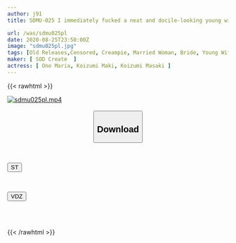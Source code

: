 ```yaml
---
author: j91
title: SDMU-025 I immediately fucked a neat and docile-looking young wife while she was shopping at the supermarket with my dick coated with aphrodisiac, and she started cumming so much that she started convulsing with an ahegao look on her face.

url: /was/sdmu025pl
date: 2020-08-25T23:50:00Z
image: "sdmu025pl.jpg"
tags: [Old Releases,Censored, Creampie, Married Woman, Bride, Young Wife, Drug, Impromptu Sex	]
maker: [ SOD Create  ]
actress: [ Ono Maria, Koizumi Maki, Koizumi Masaki ]
---
```



{{< rawhtml >}}

<div class="video" data-videoid="9ORjx1MO80cOvP">
    <a href="javascript:;">
        <img src="/was/sdmu025pl/sdmu025pl.jpg" width="WIDTH" height="HEIGHT" alt="sdmu025pl.mp4" loading="lazy">
    </a>
</div>

<script type="text/javascript" src="https://j91.asia/asset/on-demand-st.js"></script>

<br>
  <link rel="stylesheet" href="https://j91.asia/asset/bs5.css">
  
  <center>
  <button class="btn btn-primary" type="button" data-bs-toggle="collapse" data-bs-target=".multi-collapse" aria-expanded="false" aria-controls="multiCollapseExample1 multiCollapseExample2"><h2>Download</h2></button></center>
</p>
<div class="row">
  <div class="col">
    <div class="collapse multi-collapse" id="multiCollapseExample1">
      <div class="card card-body">
	      	      <br>
<div class="buttons">  
<p><a href="https://streamtape.to/v/9ORjx1MO80cOvP" target="_blank"><button class="btn-hover color-3"><i class="fa fa-download"></i> ST</button></a></p></div>
    </div>
  </div>
</div>
  <div class="col">
    <div class="collapse multi-collapse" id="multiCollapseExample2">
      <div class="card card-body">
	      <br>
<div class="buttons">
<p><a href="https://vidoza.net/56uoarf7mdoq" target="_blank"><button class="btn-hover color-1"><i class="fa fa-download"></i> VDZ</button></a></p></div>
<br><br>
      </div>
    </div>
  </div>
</div>

{{< /rawhtml >}}